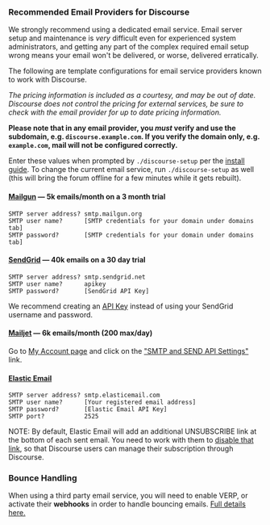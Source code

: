 ### Recommended Email Providers for Discourse

We strongly recommend using a dedicated email service. Email server setup and maintenance is _very_ difficult even for experienced system administrators, and getting any part of the complex required email setup wrong means your email won't be delivered, or worse, delivered erratically.

The following are template configurations for email service providers known to work with Discourse.

_The pricing information is included as a courtesy, and may be out of date. Discourse does not control the pricing for external services, be sure to check with the email provider for up to date pricing information._

**Please note that in any email provider, you _must_ verify and use the subdomain, e.g. `discourse.example.com`. If you verify the domain only, e.g. `example.com`, mail will not be configured correctly.**

Enter these values when prompted by `./discourse-setup` per the [install guide](https://github.com/Okseio/okse-forum/blob/master/docs/INSTALL-cloud.md#edit-discourse-configuration). To change the current email service, run `./discourse-setup` as well (this will bring the forum offline for a few minutes while it gets rebuilt).

#### [Mailgun][gun] &mdash; 5k emails/month on a 3 month trial

    SMTP server address? smtp.mailgun.org
    SMTP user name?      [SMTP credentials for your domain under domains tab]
    SMTP password?       [SMTP credentials for your domain under domains tab]

#### [SendGrid][sg] &mdash; 40k emails on a 30 day trial

    SMTP server address? smtp.sendgrid.net
    SMTP user name?      apikey
    SMTP password?       [SendGrid API Key]

We recommend creating an [API Key][sg2] instead of using your SendGrid username and password.

#### [Mailjet][jet] &mdash; 6k emails/month (200 max/day)

Go to [My Account page](https://app.mailjet.com/account) and click on the ["SMTP and SEND API Settings"](https://app.mailjet.com/account/setup) link.

#### [Elastic Email][ee]

    SMTP server address? smtp.elasticemail.com
    SMTP user name?      [Your registered email address]
    SMTP password?       [Elastic Email API Key]
    SMTP port?           2525
    
NOTE: By default, Elastic Email will add an additional UNSUBSCRIBE link at the bottom of each sent email. You need to work with them to [disable that link](https://forum.okse.io/t/remove-or-merge-elastic-email-unsubscribe/70236/39), so that Discourse users can manage their subscription through Discourse.

   [ee]: https://elasticemail.com
  [jet]: https://www.mailjet.com/pricing
  [gun]: https://www.mailgun.com/
   [sg]: https://sendgrid.com/
  [sg2]: https://sendgrid.com/docs/Classroom/Send/How_Emails_Are_Sent/api_keys.html
  

### Bounce Handling

When using a third party email service, you will need to enable VERP, or activate their **webhooks** in order to handle bouncing emails. [Full details here.](https://forum.okse.io/t/handling-bouncing-e-mails/45343)
